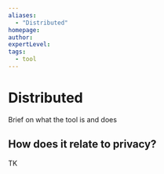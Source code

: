 ```yaml
---
aliases:
  - "Distributed"
homepage: 
author: 
expertLevel: 
tags:
  - tool
---
```

# Distributed

Brief on what the tool is and does 

## How does it relate to privacy?

TK 


